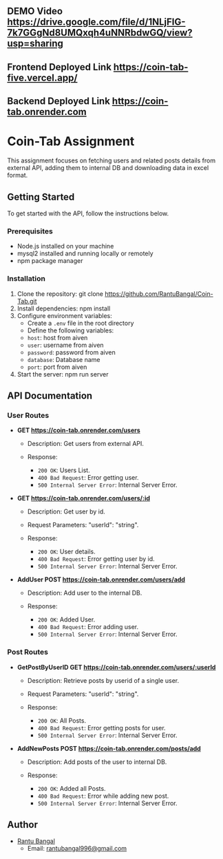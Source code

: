 ## DEMO Video <https://drive.google.com/file/d/1NLjFIG-7k7GGgNd8UMQxqh4uNNRbdwGQ/view?usp=sharing>

## Frontend Deployed Link <https://coin-tab-five.vercel.app/>

## Backend Deployed Link <https://coin-tab.onrender.com>

# Coin-Tab Assignment

This assignment focuses on fetching users and related posts details from external API, adding them to internal DB and downloading data in excel format.

## Getting Started

To get started with the API, follow the instructions below.

### Prerequisites

- Node.js installed on your machine
- mysql2 installed and running locally or remotely
- npm package manager

### Installation

1. Clone the repository: git clone <https://github.com/RantuBangal/Coin-Tab.git>
2. Install dependencies: npm install
3. Configure environment variables:
   - Create a `.env` file in the root directory
   - Define the following variables:
    - `host`: host from aiven
    - `user`: username from aiven
    - `password`: password from aiven
    - `database`: Database name
    - `port`: port from aiven
4. Start the server: npm run server


## API Documentation

### User Routes

- **GET https://coin-tab.onrender.com/users**
  - Description: Get users from external API.
  
  - Response:
    - `200 OK`: Users List.
    - `400 Bad Request`: Error getting user.
    - `500 Internal Server Error`: Internal Server Error.

- **GET https://coin-tab.onrender.com/users/:id**
  - Description: Get user by id.
  - Request Parameters: "userId": "string".
  
  - Response:
    - `200 OK`: User details.
    - `400 Bad Request`: Error getting user by id.
    - `500 Internal Server Error`: Internal Server Error.

- **AddUser  POST https://coin-tab.onrender.com/users/add**
  - Description: Add user to the internal DB.
 
  - Response:
    - `200 OK`: Added User.
    - `400 Bad Request`: Error adding user.
    - `500 Internal Server Error`: Internal Server Error.

### Post Routes

- **GetPostByUserID GET https://coin-tab.onrender.com/users/:userId**
  - Description: Retrieve posts by userid of a single user.
  - Request Parameters: "userId": "string".

  - Response:
    - `200 OK`: All Posts.
    - `400 Bad Request`: Error getting posts for user.
    - `500 Internal Server Error`: Internal Server Error.

- **AddNewPosts POST https://coin-tab.onrender.com/posts/add**
  - Description: Add posts of the user to internal DB.
  
  - Response:
    - `200 OK`: Added all Posts.
    - `400 Bad Request`: Error while adding new post.
    - `500 Internal Server Error`: Internal Server Error.


## Author

- [Rantu Bangal](https://github.com/RantuBangal)
  - Email: rantubangal996@gmail.com
